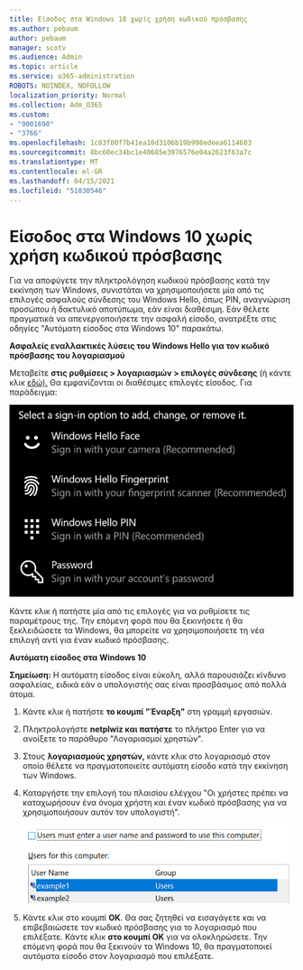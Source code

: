 ```yaml
---
title: Είσοδος στα Windows 10 χωρίς χρήση κωδικού πρόσβασης
ms.author: pebaum
author: pebaum
manager: scotv
ms.audience: Admin
ms.topic: article
ms.service: o365-administration
ROBOTS: NOINDEX, NOFOLLOW
localization_priority: Normal
ms.collection: Adm_O365
ms.custom:
- "9001690"
- "3766"
ms.openlocfilehash: 1c03f00f7b41ea16d3106b19b998edeea6114603
ms.sourcegitcommit: 8bc60ec34bc1e40685e3976576e04a2623f63a7c
ms.translationtype: MT
ms.contentlocale: el-GR
ms.lasthandoff: 04/15/2021
ms.locfileid: "51830546"
---
```

# <a name="sign-in-to-windows-10-without-using-a-password"></a>Είσοδος στα Windows 10 χωρίς χρήση κωδικού πρόσβασης

Για να αποφύγετε την πληκτρολόγηση κωδικού πρόσβασης κατά την εκκίνηση των Windows, συνιστάται να χρησιμοποιήσετε μία από τις επιλογές ασφαλούς σύνδεσης του Windows Hello, όπως PIN, αναγνώριση προσώπου ή δακτυλικό αποτύπωμα, εάν είναι διαθέσιμη. Εάν θέλετε πραγματικά να απενεργοποιήσετε την ασφαλή είσοδο, ανατρέξτε στις οδηγίες "Αυτόματη είσοδος στα Windows 10" παρακάτω.

**Ασφαλείς εναλλακτικές λύσεις του Windows Hello για τον κωδικό πρόσβασης του λογαριασμού**

Μεταβείτε **στις ρυθμίσεις > λογαριασμών > επιλογές σύνδεσης** (ή κάντε κλικ [εδώ).](ms-settings:signinoptions?activationSource=GetHelp) Θα εμφανίζονται οι διαθέσιμες επιλογές είσοδος. Για παράδειγμα:

![Επιλογές είσοδος.](media/sign-in-options.png)

Κάντε κλικ ή πατήστε μία από τις επιλογές για να ρυθμίσετε τις παραμέτρους της. Την επόμενη φορά που θα ξεκινήσετε ή θα ξεκλειδώσετε τα Windows, θα μπορείτε να χρησιμοποιήσετε τη νέα επιλογή αντί για έναν κωδικό πρόσβασης. 

**Αυτόματη είσοδος στα Windows 10**

**Σημείωση:** Η αυτόματη είσοδος είναι εύκολη, αλλά παρουσιάζει κίνδυνο ασφαλείας, ειδικά εάν ο υπολογιστής σας είναι προσβάσιμος από πολλά άτομα. 

1. Κάντε κλικ ή πατήστε **το κουμπί "Έναρξη"** στη γραμμή εργασιών.

2. Πληκτρολογήστε **netplwiz και πατήστε** το πλήκτρο Enter για να ανοίξετε το παράθυρο "Λογαριασμοί χρηστών".

3. Στους **λογαριασμούς χρηστών,** κάντε κλικ στο λογαριασμό στον οποίο θέλετε να πραγματοποιείτε αυτόματη είσοδο κατά την εκκίνηση των Windows.

4. Καταργήστε την επιλογή του πλαισίου ελέγχου "Οι χρήστες πρέπει να καταχωρήσουν ένα όνομα χρήστη και έναν κωδικό πρόσβασης για να χρησιμοποιήσουν αυτόν τον υπολογιστή".

    ![Οι χρήστες πρέπει να καταχωρήσουν μια επιλογή ονόματος χρήστη και κωδικού πρόσβασης.](media/users-must-enter-username.png)

5. Κάντε κλικ στο κουμπί **OK**. Θα σας ζητηθεί να εισαγάγετε και να επιβεβαιώσετε τον κωδικό πρόσβασης για το λογαριασμό που επιλέξατε. Κάντε κλικ **στο κουμπί OK** για να ολοκληρώσετε. Την επόμενη φορά που θα ξεκινούν τα Windows 10, θα πραγματοποιεί αυτόματα είσοδο στον λογαριασμό που επιλέξατε.
